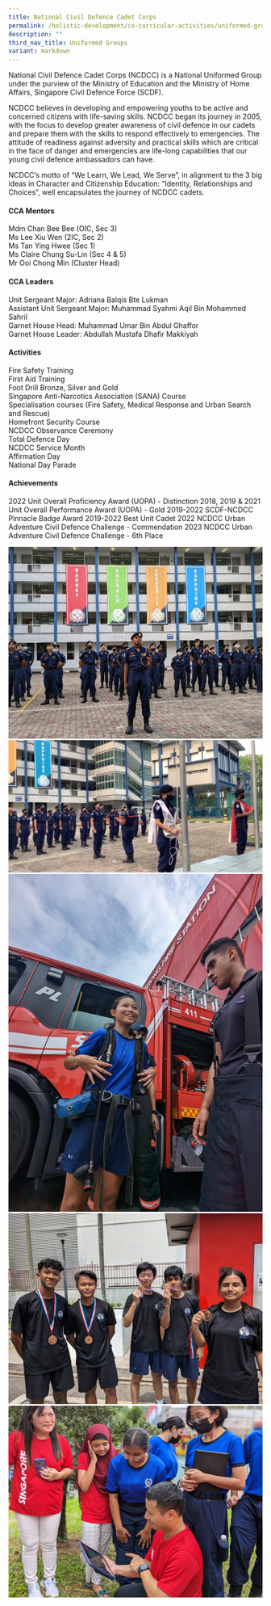 ```yaml
---
title: National Civil Defence Cadet Corps
permalink: /holistic-development/co-curricular-activities/uniformed-groups/ncdcc/
description: ""
third_nav_title: Uniformed Groups
variant: markdown
---
```

National Civil Defence Cadet Corps (NCDCC) is a National Uniformed Group under the purview of the Ministry of Education and the Ministry of Home Affairs, Singapore Civil Defence Force (SCDF).

NCDCC believes in developing and empowering youths to be active and concerned citizens with life-saving skills. NCDCC began its journey in 2005, with the focus to develop greater awareness of civil defence in our cadets and prepare them with the skills to respond effectively to emergencies. The attitude of readiness against adversity and practical skills which are critical in the face of danger and emergencies are life-long capabilities that our young civil defence ambassadors can have.

NCDCC’s motto of “We Learn, We Lead, We Serve”, in alignment to the 3 big ideas in Character and Citizenship Education: “Identity, Relationships and Choices”, well encapsulates the journey of NCDCC cadets.



#### CCA Mentors
Mdm Chan Bee Bee (OIC, Sec 3)<br>
Ms Lee Xiu Wen (2IC, Sec 2)<br>
Ms Tan Ying Hwee (Sec 1)<br>
Ms Claire Chung Su-Lin (Sec 4 &amp; 5)<br>
Mr Ooi Chong Min (Cluster Head)

#### CCA Leaders
Unit Sergeant Major: Adriana Balqis Bte Lukman<br>
Assistant Unit Sergeant Major: Muhammad Syahmi Aqil Bin Mohammed Sahril<br>
Garnet House Head: Muhammad Umar Bin Abdul Ghaffor <br>
Garnet House Leader: Abdullah Mustafa Dhafir Makkiyah

#### Activities
Fire Safety Training<br>
First Aid Training<br>
Foot Drill Bronze, Silver and Gold<br>
Singapore Anti-Narcotics Association (SANA) Course<br>
Specialisation courses (Fire Safety, Medical Response and Urban Search and Rescue)<br>
Homefront Security Course<br>
NCDCC Observance Ceremony<br>
Total Defence Day<br>
NCDCC Service Month<br>
Affirmation Day<br>
National Day Parade


#### Achievements
2022 Unit Overall Proficiency Award (UOPA) - Distinction
2018, 2019 &amp; 2021 Unit Overall Performance Award (UOPA) - Gold
2019-2022 SCDF-NCDCC Pinnacle Badge Award
2019-2022 Best Unit Cadet
2022 NCDCC Urban Adventure Civil Defence Challenge - Commendation
2023 NCDCC Urban Adventure Civil Defence Challenge - 6th Place

![](/images/ND1.jpeg)
![](/images/ND2.jpeg)
![](/images/ND3.jpeg)
![](/images/ND4.jpeg)
![](/images/ND5.jpeg)